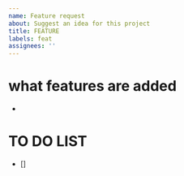 ```yaml
---
name: Feature request
about: Suggest an idea for this project
title: FEATURE
labels: feat
assignees: ''
---
```


# what features are added

-

# TO DO LIST

- []
